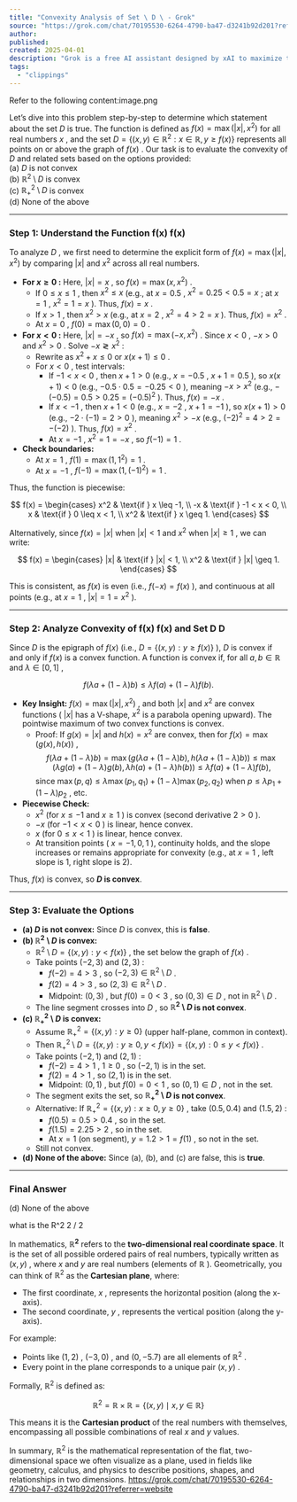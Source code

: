 ```yaml
---
title: "Convexity Analysis of Set \ D \ - Grok"
source: "https://grok.com/chat/70195530-6264-4790-ba47-d3241b92d201?referrer=website"
author:
published:
created: 2025-04-01
description: "Grok is a free AI assistant designed by xAI to maximize truth and objectivity. Grok offers real-time search, image generation, trend analysis, and more."
tags:
  - "clippings"
---
```

Refer to the following content:image.png

Let’s dive into this problem step-by-step to determine which statement about the set $D$  is true. The function is defined as $f(x) = \max(|x|, x^2)$  for all real numbers $x$  , and the set $D = \{(x, y) \in \mathbb{R}^2 : x \in \mathbb{R}, y \geq f(x)\}$  represents all points on or above the graph of $f(x)$  . Our task is to evaluate the convexity of $D$  and related sets based on the options provided:  
(a) $D$  is not convex  
(b) $\mathbb{R}^2 \setminus D$  is convex  
(c) $\mathbb{R}^2_+ \setminus D$  is convex  
(d) None of the above

---

### Step 1: Understand the Function f(x) f(x)

To analyze $D$  , we first need to determine the explicit form of $f(x) = \max(|x|, x^2)$  by comparing $|x|$  and $x^2$  across all real numbers.

- **For $x \geq 0$  :** Here, $|x| = x$  , so $f(x) = \max(x, x^2)$  .
	- If $0 \leq x \leq 1$  , then $x^2 \leq x$  (e.g., at $x = 0.5$  , $x^2 = 0.25 < 0.5 = x$  ; at $x = 1$  , $x^2 = 1 = x$  ). Thus, $f(x) = x$  .
	- If $x > 1$  , then $x^2 > x$  (e.g., at $x = 2$  , $x^2 = 4 > 2 = x$  ). Thus, $f(x) = x^2$  .
	- At $x = 0$  , $f(0) = \max(0, 0) = 0$  .
- **For $x < 0$  :** Here, $|x| = -x$  , so $f(x) = \max(-x, x^2)$  . Since $x < 0$  , $-x > 0$  and $x^2 > 0$  . Solve $-x \gtrless x^2$  :
	- Rewrite as $x^2 + x \leq 0$  or $x(x + 1) \leq 0$  .
	- For $x < 0$  , test intervals:
		- If $-1 < x < 0$  , then $x + 1 > 0$  (e.g., $x = -0.5$  , $x + 1 = 0.5$  ), so $x(x + 1) < 0$  (e.g., $-0.5 \cdot 0.5 = -0.25 < 0$  ), meaning $-x > x^2$  (e.g., $-(-0.5) = 0.5 > 0.25 = (-0.5)^2$  ). Thus, $f(x) = -x$  .
		- If $x < -1$  , then $x + 1 < 0$  (e.g., $x = -2$  , $x + 1 = -1$  ), so $x(x + 1) > 0$  (e.g., $-2 \cdot (-1) = 2 > 0$  ), meaning $x^2 > -x$  (e.g., $(-2)^2 = 4 > 2 = -(-2)$  ). Thus, $f(x) = x^2$  .
		- At $x = -1$  , $x^2 = 1 = -x$  , so $f(-1) = 1$  .
- **Check boundaries:**
	- At $x = 1$  , $f(1) = \max(1, 1^2) = 1$  .
	- At $x = -1$  , $f(-1) = \max(1, (-1)^2) = 1$  .

Thus, the function is piecewise:

$$
f(x) = 
\begin{cases} 
x^2 & \text{if } x \leq -1, \\ 
-x & \text{if } -1 < x < 0, \\ 
x & \text{if } 0 \leq x < 1, \\ 
x^2 & \text{if } x \geq 1.
\end{cases}
$$

Alternatively, since $f(x) = |x|$  when $|x| < 1$  and $x^2$  when $|x| \geq 1$  , we can write:

$$
f(x) = 
\begin{cases} 
|x| & \text{if } |x| < 1, \\ 
x^2 & \text{if } |x| \geq 1.
\end{cases}
$$

This is consistent, as $f(x)$  is even (i.e., $f(-x) = f(x)$  ), and continuous at all points (e.g., at $x = 1$  , $|x| = 1 = x^2$  ).

---

### Step 2: Analyze Convexity of f(x) f(x) and Set D D

Since $D$  is the epigraph of $f(x)$  (i.e., $D = \{(x, y) : y \geq f(x)\}$  ), $D$  is convex if and only if $f(x)$  is a convex function. A function is convex if, for all $a, b \in \mathbb{R}$  and $\lambda \in [0, 1]$  ,

$$
f(\lambda a + (1 - \lambda)b) \leq \lambda f(a) + (1 - \lambda) f(b).
$$
- **Key Insight:** $f(x) = \max(|x|, x^2)$  , and both $|x|$  and $x^2$  are convex functions ( $|x|$  has a V-shape, $x^2$  is a parabola opening upward). The pointwise maximum of two convex functions is convex.
	- Proof: If $g(x) = |x|$  and $h(x) = x^2$  are convex, then for $f(x) = \max(g(x), h(x))$  ,
		$$
		f(\lambda a + (1 - \lambda)b) = \max(g(\lambda a + (1 - \lambda)b), h(\lambda a + (1 - \lambda)b)) \leq \max(\lambda g(a) + (1 - \lambda)g(b), \lambda h(a) + (1 - \lambda)h(b)) \leq \lambda f(a) + (1 - \lambda)f(b),
		$$
		since $\max(p, q) \leq \lambda \max(p_1, q_1) + (1 - \lambda) \max(p_2, q_2)$  when $p \leq \lambda p_1 + (1 - \lambda)p_2$  , etc.
- **Piecewise Check:**
	- $x^2$  (for $x \leq -1$  and $x \geq 1$  ) is convex (second derivative $2 > 0$  ).
	- $-x$  (for $-1 < x < 0$  ) is linear, hence convex.
	- $x$  (for $0 \leq x < 1$  ) is linear, hence convex.
	- At transition points ( $x = -1, 0, 1$  ), continuity holds, and the slope increases or remains appropriate for convexity (e.g., at $x = 1$  , left slope is 1, right slope is 2).

Thus, $f(x)$  is convex, so **$D$  is convex**.

---

### Step 3: Evaluate the Options

- **(a) $D$  is not convex:** Since $D$  is convex, this is **false**.
- **(b) $\mathbb{R}^2 \setminus D$  is convex:**
	- $\mathbb{R}^2 \setminus D = \{(x, y) : y < f(x)\}$  , the set below the graph of $f(x)$  .
	- Take points $(-2, 3)$  and $(2, 3)$  :
		- $f(-2) = 4 > 3$  , so $(-2, 3) \in \mathbb{R}^2 \setminus D$  .
		- $f(2) = 4 > 3$  , so $(2, 3) \in \mathbb{R}^2 \setminus D$  .
		- Midpoint: $(0, 3)$  , but $f(0) = 0 < 3$  , so $(0, 3) \in D$  , not in $\mathbb{R}^2 \setminus D$  .
	- The line segment crosses into $D$  , so **$\mathbb{R}^2 \setminus D$  is not convex**.
- **(c) $\mathbb{R}^2_+ \setminus D$  is convex:**
	- Assume $\mathbb{R}^2_+ = \{(x, y) : y \geq 0\}$  (upper half-plane, common in context).
	- Then $\mathbb{R}^2_+ \setminus D = \{(x, y) : y \geq 0, y < f(x)\} = \{(x, y) : 0 \leq y < f(x)\}$  .
	- Take points $(-2, 1)$  and $(2, 1)$  :
		- $f(-2) = 4 > 1$  , $1 \geq 0$  , so $(-2, 1)$  is in the set.
		- $f(2) = 4 > 1$  , so $(2, 1)$  is in the set.
		- Midpoint: $(0, 1)$  , but $f(0) = 0 < 1$  , so $(0, 1) \in D$  , not in the set.
	- The segment exits the set, so **$\mathbb{R}^2_+ \setminus D$  is not convex**.
	- Alternative: If $\mathbb{R}^2_+ = \{(x, y) : x \geq 0, y \geq 0\}$  , take $(0.5, 0.4)$  and $(1.5, 2)$  :
		- $f(0.5) = 0.5 > 0.4$  , so in the set.
		- $f(1.5) = 2.25 > 2$  , so in the set.
		- At $x = 1$  (on segment), $y = 1.2 > 1 = f(1)$  , so not in the set.
	- Still not convex.
- **(d) None of the above:** Since (a), (b), and (c) are false, this is **true**.

---

### Final Answer

(d) None of the above

what is the R^2 2 / 2

In mathematics, **$\mathbb{R}^2$** refers to the **two-dimensional real coordinate space**. It is the set of all possible ordered pairs of real numbers, typically written as $(x, y)$  , where $x$  and $y$  are real numbers (elements of $\mathbb{R}$  ). Geometrically, you can think of $\mathbb{R}^2$  as the **Cartesian plane**, where:

- The first coordinate, $x$  , represents the horizontal position (along the x-axis).
- The second coordinate, $y$  , represents the vertical position (along the y-axis).

For example:

- Points like $(1, 2)$  , $(-3, 0)$  , and $(0, -5.7)$  are all elements of $\mathbb{R}^2$  .
- Every point in the plane corresponds to a unique pair $(x, y)$  .

Formally, $\mathbb{R}^2$  is defined as:

$$
\mathbb{R}^2 = \mathbb{R} \times \mathbb{R} = \{ (x, y) \mid x, y \in \mathbb{R} \}
$$

This means it is the **Cartesian product** of the real numbers with themselves, encompassing all possible combinations of real $x$  and $y$  values.

In summary, $\mathbb{R}^2$  is the mathematical representation of the flat, two-dimensional space we often visualize as a plane, used in fields like geometry, calculus, and physics to describe positions, shapes, and relationships in two dimensions. https://grok.com/chat/70195530-6264-4790-ba47-d3241b92d201?referrer=website